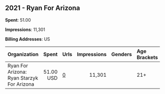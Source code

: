 ## 2021 - Ryan For Arizona 
**Spent**: 51.00

**Impressions**: 11,301

**Billing Addresses**: US

|Organization|Spent|Urls|Impressions|Genders|Age Brackets|Country Codes|
|:---|---:|:---|---:|:---|:---|:---|
|Ryan For Arizona: Ryan Starzyk For Arizona|51.00 USD|[0](https://www.snap.com/political-ads/asset/76478be7f19f533f117b44521f32c70ed648c983831d5b92fbb4a5a6b2929bad?mediaType=jpeg)|11,301||21+|united states|
